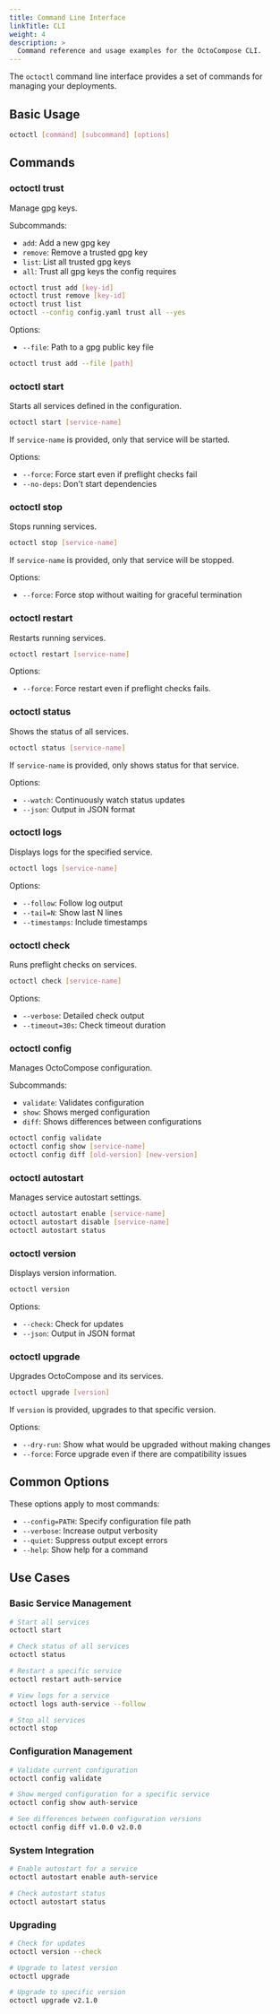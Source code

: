 ```yaml
---
title: Command Line Interface
linkTitle: CLI
weight: 4
description: >
  Command reference and usage examples for the OctoCompose CLI.
---
```


The `octoctl` command line interface provides a set of commands for managing your deployments.

## Basic Usage

```bash
octoctl [command] [subcommand] [options]
```

## Commands

### octoctl trust

Manage gpg keys.

Subcommands:
- `add`: Add a new gpg key
- `remove`: Remove a trusted gpg key
- `list`: List all trusted gpg keys
- `all`: Trust all gpg keys the config requires

```bash
octoctl trust add [key-id]
octoctl trust remove [key-id]
octoctl trust list
octoctl --config config.yaml trust all --yes
```

Options:
- `--file`: Path to a gpg public key file

```bash
octoctl trust add --file [path]
```

### octoctl start

Starts all services defined in the configuration.

```bash
octoctl start [service-name]
```

If `service-name` is provided, only that service will be started.

Options:
- `--force`: Force start even if preflight checks fail
- `--no-deps`: Don't start dependencies

### octoctl stop

Stops running services.

```bash
octoctl stop [service-name]
```

If `service-name` is provided, only that service will be stopped.

Options:
- `--force`: Force stop without waiting for graceful termination

### octoctl restart

Restarts running services.

```bash
octoctl restart [service-name]
```

Options:
- `--force`: Force restart even if preflight checks fails.

### octoctl status

Shows the status of all services.

```bash
octoctl status [service-name]
```

If `service-name` is provided, only shows status for that service.

Options:
- `--watch`: Continuously watch status updates
- `--json`: Output in JSON format

### octoctl logs

Displays logs for the specified service.

```bash
octoctl logs [service-name]
```

Options:
- `--follow`: Follow log output
- `--tail=N`: Show last N lines
- `--timestamps`: Include timestamps

### octoctl check

Runs preflight checks on services.

```bash
octoctl check [service-name]
```

Options:
- `--verbose`: Detailed check output
- `--timeout=30s`: Check timeout duration

### octoctl config

Manages OctoCompose configuration.

Subcommands:
- `validate`: Validates configuration
- `show`: Shows merged configuration
- `diff`: Shows differences between configurations

```bash
octoctl config validate
octoctl config show [service-name]
octoctl config diff [old-version] [new-version]
```

### octoctl autostart

Manages service autostart settings.

```bash
octoctl autostart enable [service-name]
octoctl autostart disable [service-name]
octoctl autostart status
```

### octoctl version

Displays version information.

```bash
octoctl version
```

Options:
- `--check`: Check for updates
- `--json`: Output in JSON format

### octoctl upgrade

Upgrades OctoCompose and its services.

```bash
octoctl upgrade [version]
```

If `version` is provided, upgrades to that specific version.

Options:
- `--dry-run`: Show what would be upgraded without making changes
- `--force`: Force upgrade even if there are compatibility issues

## Common Options

These options apply to most commands:

- `--config=PATH`: Specify configuration file path
- `--verbose`: Increase output verbosity
- `--quiet`: Suppress output except errors
- `--help`: Show help for a command

## Use Cases

### Basic Service Management

```bash
# Start all services
octoctl start

# Check status of all services
octoctl status

# Restart a specific service
octoctl restart auth-service

# View logs for a service
octoctl logs auth-service --follow

# Stop all services
octoctl stop
```

### Configuration Management

```bash
# Validate current configuration
octoctl config validate

# Show merged configuration for a specific service
octoctl config show auth-service

# See differences between configuration versions
octoctl config diff v1.0.0 v2.0.0
```

### System Integration

```bash
# Enable autostart for a service
octoctl autostart enable auth-service

# Check autostart status
octoctl autostart status
```

### Upgrading

```bash
# Check for updates
octoctl version --check

# Upgrade to latest version
octoctl upgrade

# Upgrade to specific version
octoctl upgrade v2.1.0
```
